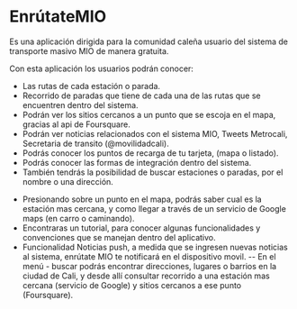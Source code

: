 # EnrútateMIO

Es una aplicación dirigida para la comunidad caleña usuario del sistema de transporte masivo MIO de manera gratuita.

Con esta aplicación los usuarios podrán conocer: 

* Las rutas de cada estación o parada.
* Recorrido de paradas que tiene de cada una de las rutas que se encuentren dentro del sistema.
* Podrán ver los sitios cercanos a un punto que se escoja en el mapa, gracias al api de Foursquare. 
* Podrán ver noticias relacionados con el sistema MIO, Tweets Metrocali, Secretaria de transito (@movilidadcali).
* Podrás conocer los puntos de recarga de tu tarjeta, (mapa o listado).
* Podrás conocer las formas de integración dentro del sistema.
* También tendrás la posibilidad de buscar estaciones o paradas, por el nombre o una dirección. 
- Presionando sobre un punto en el mapa, podrás saber cual es la estación mas cercana, y como llegar a través de un servicio de Google maps (en carro o caminando).
- Encontraras un tutorial, para conocer algunas funcionalidades y convenciones que se manejan dentro del aplicativo.
- Funcionalidad Noticias push, a medida que se ingresen nuevas noticias al sistema, enrútate MIO te notificará en el dispositivo movil.
-- En el menú - buscar podrás encontrar direcciones, lugares o barrios en la ciudad de Cali, y desde allí consultar recorrido a una estación mas cercana (servicio de Google) y sitios cercanos a ese punto (Foursquare).
